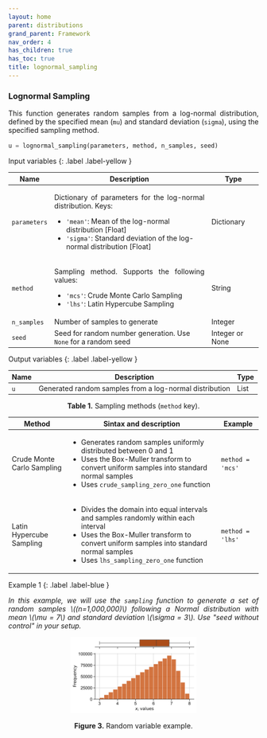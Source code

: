 ```yaml
---
layout: home
parent: distributions
grand_parent: Framework
nav_order: 4
has_children: true
has_toc: true
title: lognormal_sampling
---
```


<!--Don't delete ths script-->
<script src = "https://polyfill.io/v3/polyfill.min.js?features=es6"></script>
<script id = "MathJax-script" async src="https://cdn.jsdelivr.net/npm/mathjax@3/es5/tex-mml-chtml.js"></script>
<!--Don't delete ths script-->

<h3>Lognormal Sampling</h3>
<p align="justify">
    This function generates random samples from a log-normal distribution, defined by the specified mean (<code>mu</code>) and standard deviation (<code>sigma</code>), using the specified sampling method.
</p>

```python
u = lognormal_sampling(parameters, method, n_samples, seed)
```

Input variables
{: .label .label-yellow }

<table style="width:100%">
    <thead>
      <tr>
        <th>Name</th>
        <th>Description</th>
        <th>Type</th>
      </tr>
    </thead>
    <tr>
        <td><code>parameters</code></td>
        <td>
            <p align="justify">
            Dictionary of parameters for the log-normal distribution. Keys:
            <ul>
                <li><code>'mean'</code>: Mean of the log-normal distribution [Float]</li>
                <li><code>'sigma'</code>: Standard deviation of the log-normal distribution [Float]</li>
            </ul>
            </p>
        </td>
        <td>Dictionary</td>
    </tr>
    <tr>
        <td><code>method</code></td>
        <td>
            <p align="justify">Sampling method. Supports the following values:
            <ul>
                <li><code>'mcs'</code>: Crude Monte Carlo Sampling</li>
                <li><code>'lhs'</code>: Latin Hypercube Sampling</li>
            </ul>
            </p>
        </td>
        <td>String</td>
    </tr>
    <tr>
        <td><code>n_samples</code></td>
        <td>Number of samples to generate</td>
        <td>Integer</td>
    </tr>
    <tr>
        <td><code>seed</code></td>
        <td>Seed for random number generation. Use <code>None</code> for a random seed</td>
        <td>Integer or None</td>
    </tr>
</table>

Output variables
{: .label .label-yellow }

<table style="width:100%">
   <thead>
     <tr>
       <th>Name</th>
       <th>Description</th>
       <th>Type</th>
     </tr>
   </thead>
   <tr>
       <td><code>u</code></td>
       <td>Generated random samples from a log-normal distribution</td>
       <td>List</td>
   </tr>
</table>

<p align="justify" id="methods"></p>
<center>
    <p align="center"><b>Table 1.</b> Sampling methods (<code>method</code> key).</p>
    <table style="width:100%">
        <thead>
        <tr>
            <th>Method</th>
            <th>Sintax and description</th>
            <th>Example</th>
        </tr>
        </thead>
        <tr>
            <td>Crude Monte Carlo Sampling</td>
            <td>
                <ul>
                    <li>Generates random samples uniformly distributed between 0 and 1</li>
                    <li>Uses the Box-Muller transform to convert uniform samples into standard normal samples</li>
                    <li>Uses <code>crude_sampling_zero_one</code> function</li>
                </ul>
            </td>
            <td><code>method = 'mcs'</code></td>
        </tr>
        <tr>
            <td>Latin Hypercube Sampling</td>
            <td>
                <ul>
                    <li>Divides the domain into equal intervals and samples randomly within each interval</li>
                    <li>Uses the Box-Muller transform to convert uniform samples into standard normal samples</li>
                    <li>Uses <code>lhs_sampling_zero_one</code> function</li>
                </ul>
            </td>
            <td><code>method = 'lhs'</code></td>
        </tr>
    </table>
</center>

Example 1
{: .label .label-blue }

<p align = "justify">
    <i>In this example, we will use the <code>sampling</code> function to generate a set of random samples \((n=1,000,000)\) following a Normal distribution with mean \(\mu = 7\) and standard deviation \(\sigma = 3\). Use "seed without control" in your setup.</i>
</p>

<center>
    <img src="assets/images/sampling_figure_3.svg" width="50%" height="auto">
    <p align="center"><b>Figure 3.</b> Random variable example.</p>
</center>